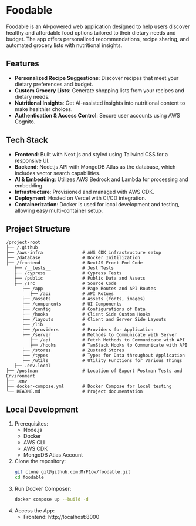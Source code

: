 # Foodable

Foodable is an AI-powered web application designed to help users discover healthy and affordable food options tailored to their dietary needs and budget. The app offers personalized recommendations, recipe sharing, and automated grocery lists with nutritional insights.

## Features
- **Personalized Recipe Suggestions**: Discover recipes that meet your dietary preferences and budget.
- **Custom Grocery Lists**: Generate shopping lists from your recipes and dietary needs.
- **Nutritional Insights**: Get AI-assisted insights into nutritional content to make healthier choices.
- **Authentication & Access Control**: Secure user accounts using AWS Cognito.

## Tech Stack
- **Frontend**: Built with Next.js and styled using Tailwind CSS for a responsive UI.
- **Backend**: Node.js API with MongoDB Atlas as the database, which includes vector search capabilities.
- **AI & Embedding**: Utilizes AWS Bedrock and Lambda for processing and embedding.
- **Infrastructure**: Provisioned and managed with AWS CDK.
- **Deployment**: Hosted on Vercel with CI/CD integration.
- **Containerization**: Docker is used for local development and testing, allowing easy multi-container setup.

## Project Structure
```plaintext
/project-root
├── /.github
├── /aws-infra               # AWS CDK infrastructure setup
├── /database                # Docker Initilization
├── /frontend                # NextJS Front End Code
   ├── /__tests__            # Jest Tests
   ├── /cypress              # Cypress Tests
   ├── /public               # Public Data and Assets
   ├── /src                  # Source Code
      ├── /app               # Page Routes and API Routes
         ├── /api            # API Rotues
      ├── /assets            # Assets (fonts, images)
      ├── /components        # UI Components
      ├── /config            # Configurations of Data
      ├── /hooks             # Client Side Custom Hooks
      ├── /layouts           # Client and Server Side Layouts
      ├── /lib               # 
      ├── /providers         # Providers for Application
      ├── /server            # Methods to Communicate with Server
         ├── /api            # Fetch Methods to Communicate with API
         ├── /hooks          # TanStack Hooks to Communicate with API
      ├── /stores            # Zustand Stores
      ├── /types             # Types for Data throughout Application
      ├── /utils             # Utility Functions for Various Things
   ├── .env.local            
├── /postman                 # Location of Export Postman Tests and Environment
├── .env
├── docker-compose.yml       # Docker Compose for local testing
└── README.md                # Project documentation
```

## Local Development

1. Prerequisites:
   - Node.js
   - Docker
   - AWS CLI
   - AWS CDK
   - MongoDB Atlas Account
2. Clone the repository:
   ```bash
   git clone git@github.com:MrF1ow/foodable.git
   cd foodable
   ```
3. Run Docker Composer:
   ```bash
   docker compose up --build -d
   ```
4. Access the App:
    - Frontend: http://localhost:8000
